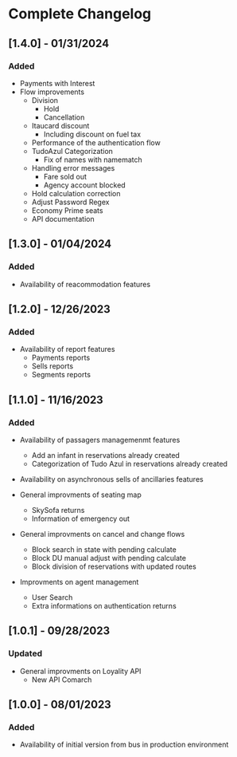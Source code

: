 # Complete Changelog

## [1.4.0] - 01/31/2024

### Added
- Payments with Interest
- Flow improvements
    - Division
        - Hold
        - Cancellation
    - Itaucard discount
        - Including discount on fuel tax
    - Performance of the authentication flow
    - TudoAzul Categorization
        - Fix of names with namematch
    - Handling error messages
        - Fare sold out
        - Agency account blocked
    - Hold calculation correction
    - Adjust Password Regex
    - Economy Prime seats
    - API documentation

## [1.3.0] - 01/04/2024

### Added

- Availability of reacommodation features

## [1.2.0] - 12/26/2023

### Added

- Availability of report features
	- Payments reports
	- Sells reports
	- Segments reports

## [1.1.0] - 11/16/2023

### Added

- Availability of passagers managemenmt features
	- Add an infant in reservations already created
	- Categorization of Tudo Azul in reservations already created

- Availability on asynchronous sells of ancillaries features

- General improvments of seating map
	- SkySofa returns
	- Information of emergency out

- General improvments on cancel and change flows
	- Block search in state with pending calculate
	- Block DU manual adjust with pending calculate
	- Block division of reservations with updated routes
	
- Improvments on agent management
	- User Search
	- Extra informations on authentication returns

## [1.0.1] - 09/28/2023

### Updated

- General improvments on Loyality API
	- New API Comarch

## [1.0.0] - 08/01/2023

### Added

- Availability of initial version from bus in production environment
